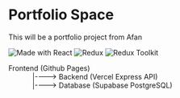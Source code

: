 # Portfolio Space

This will be a portfolio project from Afan

![Made with React](https://img.shields.io/badge/Made%20with-React-blue?logo=react)
![Redux](https://img.shields.io/badge/redux-%23593d88.svg?style=for-the-badge&logo=redux&logoColor=white)
![Redux Toolkit](https://img.shields.io/badge/Redux%20Toolkit-%23593d88.svg?style=for-the-badge&logo=redux&logoColor=white)

Frontend (Github Pages)  
&nbsp;&nbsp;&nbsp;&nbsp;&nbsp;&nbsp;&nbsp;&nbsp;&nbsp;&nbsp;&nbsp;&nbsp;|----> Backend (Vercel Express API)  
&nbsp;&nbsp;&nbsp;&nbsp;&nbsp;&nbsp;&nbsp;&nbsp;&nbsp;&nbsp;&nbsp;&nbsp;|----> Database (Supabase PostgreSQL)

